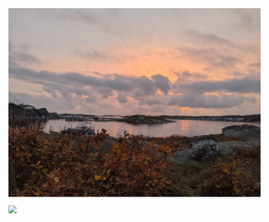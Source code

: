 <img src="https://github.com/MicroLink26/MicroLink26/blob/main/donso.jpeg">

<p>
<a href="https://www.linkedin.com/in/%E2%98%95mike-roche-8477065a/"><img src="https://img.shields.io/badge/linkedin-%230077B5.svg?&style=for-the-badge&logo=linkedin&logoColor=white" height=25></a> 
</p>
